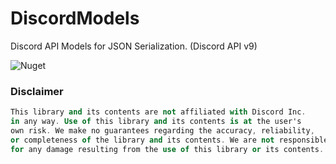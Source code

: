 # DiscordModels
Discord API Models for JSON Serialization. (Discord API v9)

![Nuget](https://www.nuget.org/packages/DiscordModels/latest)




<h3>Disclaimer</h3>

```a
This library and its contents are not affiliated with Discord Inc. 
in any way. Use of this library and its contents is at the user's 
own risk. We make no guarantees regarding the accuracy, reliability, 
or completeness of the library and its contents. We are not responsible 
for any damage resulting from the use of this library or its contents.
```
